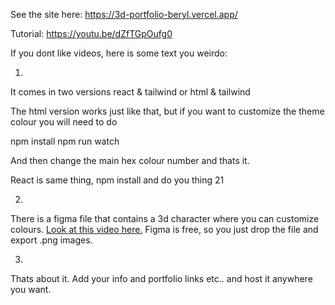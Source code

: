 See the site here:
https://3d-portfolio-beryl.vercel.app/

Tutorial:
https://youtu.be/dZfTGpOufg0

If you dont like videos, here is some text you weirdo:

1.
It comes in two versions react & tailwind or html & tailwind

The html version works just like that, but if you want to customize the theme colour you will need to do

npm install
npm run watch

And then change the main hex colour number and thats it.

React is same thing, npm install and do you thing 21

2.
There is a figma file that contains a 3d character where you can customize colours. [Look at this video here.]([url](https://youtu.be/dZfTGpOufg0?si=cXstSbSKHxLY1w6-&t=263)https://youtu.be/dZfTGpOufg0?si=cXstSbSKHxLY1w6-&t=263) Figma is free, so you just drop the file and export .png images.

3.
Thats about it.
Add your info and portfolio links etc.. and host it anywhere you want.

